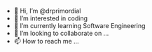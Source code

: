 - 👋 Hi, I’m @drprimordial
- 👀 I’m interested in coding
- 🌱 I’m currently learning Software Engineering
- 💞️ I’m looking to collaborate on ...
- 📫 How to reach me ...

<!---
drprimordial/drprimordial is a ✨ special ✨ repository because its `README.md` (this file) appears on your GitHub profile.
You can click the Preview link to take a look at your changes.
--->
